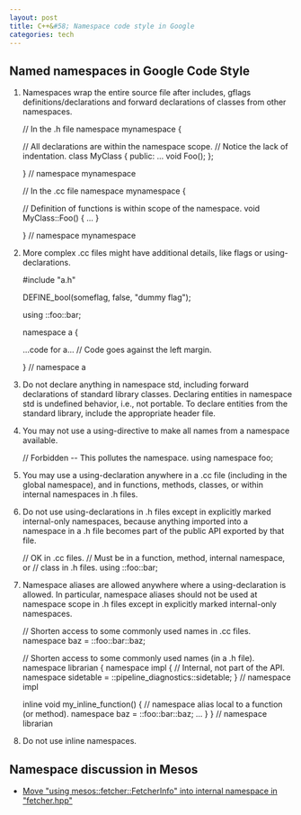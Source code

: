```yaml
---
layout: post
title: C++&#58; Namespace code style in Google
categories: tech
---
```


## Named namespaces in Google Code Style

1. Namespaces wrap the entire source file after includes, gflags definitions/declarations and forward declarations of classes from other namespaces.

    // In the .h file
    namespace mynamespace {

      // All declarations are within the namespace scope.
      // Notice the lack of indentation.
      class MyClass {
      public:
        ...
        void Foo();
      };

    }  // namespace mynamespace

    // In the .cc file
    namespace mynamespace {

      // Definition of functions is within scope of the namespace.
      void MyClass::Foo() {
        ...
      }

    }  // namespace mynamespace


1. More complex .cc files might have additional details, like flags or using-declarations.


    #include "a.h"

    DEFINE_bool(someflag, false, "dummy flag");

    using ::foo::bar;

    namespace a {

      ...code for a...         // Code goes against the left margin.

     }  // namespace a


1. Do not declare anything in namespace std, including forward declarations of standard library classes. Declaring entities in namespace std is undefined behavior, i.e., not portable. To declare entities from the standard library, include the appropriate header file.

1. You may not use a using-directive to make all names from a namespace available.

    // Forbidden -- This pollutes the namespace.
    using namespace foo;

1. You may use a using-declaration anywhere in a .cc file (including in the global namespace), and in functions, methods, classes, or within internal namespaces in .h files.

1. Do not use using-declarations in .h files except in explicitly marked internal-only namespaces, because anything imported into a namespace in a .h file becomes part of the public API exported by that file.

    // OK in .cc files.
    // Must be in a function, method, internal namespace, or
    // class in .h files.
    using ::foo::bar;

1. Namespace aliases are allowed anywhere where a using-declaration is allowed. In particular, namespace aliases should not be used at namespace scope in .h files except in explicitly marked internal-only namespaces.


    // Shorten access to some commonly used names in .cc files.
    namespace baz = ::foo::bar::baz;

    // Shorten access to some commonly used names (in a .h file).
    namespace librarian {
      namespace impl {  // Internal, not part of the API.
        namespace sidetable = ::pipeline_diagnostics::sidetable;
      }  // namespace impl

      inline void my_inline_function() {
        // namespace alias local to a function (or method).
        namespace baz = ::foo::bar::baz;
        ...
      }
    }  // namespace librarian


1. Do not use inline namespaces.

## Namespace discussion in Mesos

* [Move "using mesos::fetcher::FetcherInfo" into internal namespace in "fetcher.hpp"](https://issues.apache.org/jira/browse/MESOS-3963)

